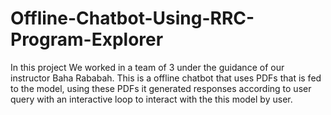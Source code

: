 # Offline-Chatbot-Using-RRC-Program-Explorer
In this project We worked in a team of 3 under the guidance of our instructor Baha Rababah. This is a offline chatbot that uses PDFs that is fed to the model, using these PDFs it generated responses according to user query with an interactive loop to interact with the this model by user.
